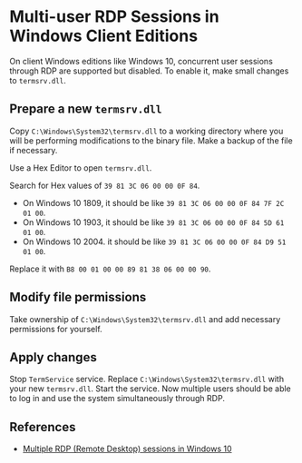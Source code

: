 # Multi-user RDP Sessions in Windows Client Editions

On client Windows editions like Windows 10, concurrent user sessions through RDP are supported but disabled. To enable it, make small changes to `termsrv.dll`.

## Prepare a new `termsrv.dll`
Copy `C:\Windows\System32\termsrv.dll` to a working directory where you will be performing modifications to the binary file. Make a backup of the file if necessary.

Use a Hex Editor to open `termsrv.dll`.

Search for Hex values of `39 81 3C 06 00 00 0F 84`.

* On Windows 10 1809, it should be like `39 81 3C 06 00 00 0F 84 7F 2C 01 00`.
* On Windows 10 1903, it should be like `39 81 3C 06 00 00 0F 84 5D 61 01 00`.
* On Windows 10 2004. it should be like `39 81 3C 06 00 00 0F 84 D9 51 01 00`.

Replace it with `B8 00 01 00 00 89 81 38 06 00 00 90`.

## Modify file permissions
Take ownership of `C:\Windows\System32\termsrv.dll` and add necessary permissions for yourself.

## Apply changes
Stop `TermService` service. Replace `C:\Windows\System32\termsrv.dll` with your new `termsrv.dll`. Start the service. Now multiple users should be able to log in and use the system simultaneously through RDP.

## References
* [Multiple RDP (Remote Desktop) sessions in Windows 10](https://www.mysysadmintips.com/windows/clients/545-multiple-rdp-remote-desktop-sessions-in-windows-10)